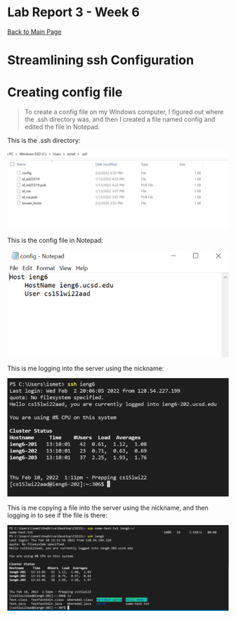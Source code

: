 # Lab Report 3 - Week 6

[Back to Main Page](https://ebayraktaroglu.github.io/cse15l-lab-reports/)

# Streamlining ssh Configuration

# Creating config file

>To create a config file on my Windows computer, I figured out where the .ssh directory was, and then I created a file named config and edited the file in Notepad.

This is the .ssh directory:

![.ssh directory](Lab_Report_Week_6_Screenshots/sshDirectory.png)

This is the config file in Notepad:

![config file](Lab_Report_Week_6_Screenshots/configFile.png)


This is me logging into the server using the nickname:

![logging in](Lab_Report_Week_6_Screenshots/sshNicknameLogin.png)

This is me copying a file into the server using the nickname, and then logging in to see if the file is there:

![copying file](Lab_Report_Week_6_Screenshots/sshNickname-CopyingFile.png)



